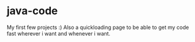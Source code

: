 # java-code
My first few projects :)
Also a quickloading page to be able to get my code fast wherever i want and whenever i want.
